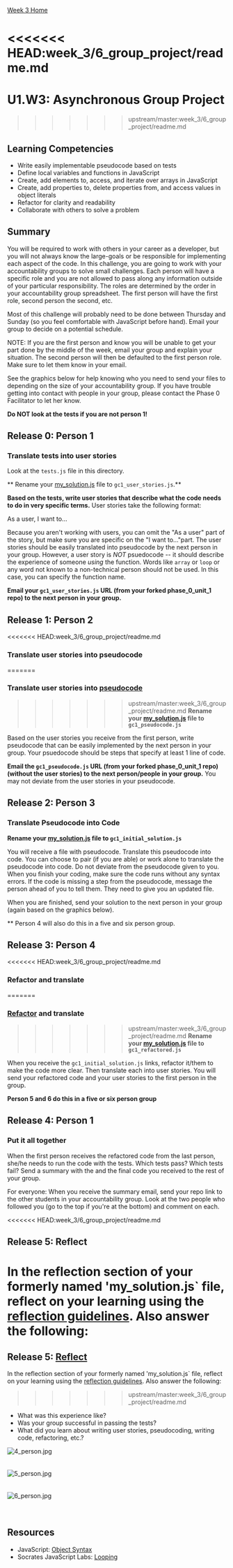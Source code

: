 [Week 3 Home](../)

<<<<<<< HEAD:week_3/6_group_project/readme.md
=======
# U1.W3: Asynchronous Group Project

>>>>>>> upstream/master:week_3/6_group_project/readme.md
## Learning Competencies
- Write easily implementable pseudocode based on tests
- Define local variables and functions in JavaScript
- Create, add elements to, access, and iterate over arrays in JavaScript
- Create, add properties to, delete properties from, and access values in object literals
- Refactor for clarity and readability
- Collaborate with others to solve a problem

## Summary
You will be required to work with others in your career as a developer, but you will not always know the large-goals or be responsible for implementing each aspect of the code. In this challenge, you are going to work with your accountability groups to solve small challenges. Each person will have a specific role and you are not allowed to pass along any information outside of your particular responsibility. The roles are determined by the order in your accountability group spreadsheet. The first person will have the first role, second person the second, etc. 

Most of this challenge will probably need to be done between Thursday and Sunday (so you feel comfortable with JavaScript before hand). Email your group to decide on a potential schedule. 

NOTE: If you are the first person and know you will be unable to get your part done by the middle of the week, email your group and explain your situation. The second person will then be defaulted to the first person role. Make sure to let them know in your email.

See the graphics below for help knowing who you need to send your files to depending on the size of your accountability group. If you have trouble getting into contact with people in your group, please contact the Phase 0 Facilitator to let her know.

**Do NOT look at the tests if you are not person 1!**

## Release 0: Person 1 
### Translate tests into user stories

Look at the `tests.js` file in this directory. 

** Rename your [my_solution.js](./my_solution.js) file to `gc1_user_stories.js`.**

**Based on the tests, write user stories that describe what the code needs to do in very specific terms.** User stories take the following format:

As a user, I want to...

Because you aren't working with users, you can omit the "As a user" part of the story, but make sure you are specific on the "I want to..."part. The user stories should be easily translated into pseudocode by the next person in your group.  However, a user story is *NOT* psuedocode -- it should describe the experience of someone *using* the function.  Words like `array` or `loop` or any word not known to a non-technical person should not be used.  In this case, you can specify the function name.


**Email your `gc1_user_stories.js` URL (from your forked phase_0_unit_1 repo) to the next person in your group.**

## Release 1: Person 2
<<<<<<< HEAD:week_3/6_group_project/readme.md
### Translate user stories into pseudocode 
=======
### Translate user stories into [pseudocode](https://github.com/Devbootcamp/phase_0_handbook/blob/master/coding_references/pseudocode.md) 
>>>>>>> upstream/master:week_3/6_group_project/readme.md
**Rename your [my_solution.js](./my_solution.js) file to `gc1_pseudocode.js`**

Based on the user stories you receive from the first person, write pseudocode that can be easily implemented by the next person in your group.  Your psuedocode should be steps that specify at least 1 line of code.

**Email the `gc1_pseudocode.js` URL (from your forked phase_0_unit_1 repo) (without the user stories) to the next person/people in your group.** You may not deviate from the user stories in your pseudocode.

## Release 2: Person 3 
### Translate Pseudocode into Code
**Rename your [my_solution.js](./my_solution.js) file to  `gc1_initial_solution.js`**

You will receive a file with pseudocode. Translate this pseudocode into code. You can choose to pair (if you are able) or work alone to translate the pseudocode into code. Do not deviate from the pseudocode given to you. 
When you finish your coding, make sure the code runs without any syntax errors. If the code is missing a step from the pseudocode, message the person ahead of you to tell them. They need to give you an updated file. 

When you are finished, send your solution to the next person in your group (again based on the graphics below). 

** Person 4 will also do this in a five and six person group.

## Release 3: Person 4 
<<<<<<< HEAD:week_3/6_group_project/readme.md
### Refactor and translate
=======
### [Refactor](https://github.com/Devbootcamp/phase_0_handbook/blob/master/coding_references/refactoring.md) and translate
>>>>>>> upstream/master:week_3/6_group_project/readme.md
**Rename your [my_solution.js](./my_solution.js) file to `gc1_refactored.js`**

When you receive the `gc1_initial_solution.js` links, refactor it/them to make the code more clear. Then translate each into user stories. You will send your refactored code and your user stories to the first person in the group.

**Person 5 and 6 do this in a five or six person group**

## Release 4: Person 1 
### Put it all together

When the first person receives the refactored code from the last person, she/he needs to run the code with the tests. Which tests pass? Which tests fail? Send a summary with the and the final code you received to the rest of your group. 

For everyone: When you receive the summary email, send your repo link to the other students in your accountability group. Look at the two people who followed you (go to the top if you're at the bottom) and comment on each. 

<<<<<<< HEAD:week_3/6_group_project/readme.md
## Release 5: Reflect
In the reflection section of your formerly named 'my_solution.js` file, reflect on your learning using the [reflection guidelines](../reflection_guidelines.md). Also answer the following:
=======
## Release 5: [Reflect](https://github.com/Devbootcamp/phase_0_handbook/blob/master/coding_references/reflection_guidelines.md)
In the reflection section of your formerly named 'my_solution.js` file, reflect on your learning using the [reflection guidelines](https://github.com/Devbootcamp/phase_0_handbook/blob/master/coding_references/reflection_guidelines.md). Also answer the following:
>>>>>>> upstream/master:week_3/6_group_project/readme.md
- What was this experience like? 
- Was your group successful in passing the tests? 
- What did you learn about writing user stories, pseudocoding, writing code, refactoring, etc.?


![4_person.jpg](/week_3/imgs/4_person.jpg)<br><br><br>
![5_person.jpg](/week_3/imgs/5_person.jpg)<br><br><br>
![6_person.jpg](/week_3/imgs/6_person.jpg)<br><br><br>

## Resources
* JavaScript: [Object Syntax](http://www.sitepoint.com/back-to-basics-javascript-object-syntax/)
* Socrates JavaScript Labs: [Looping](https://socrates.devbootcamp.com/labs/javascript/loops/looping-basics)
